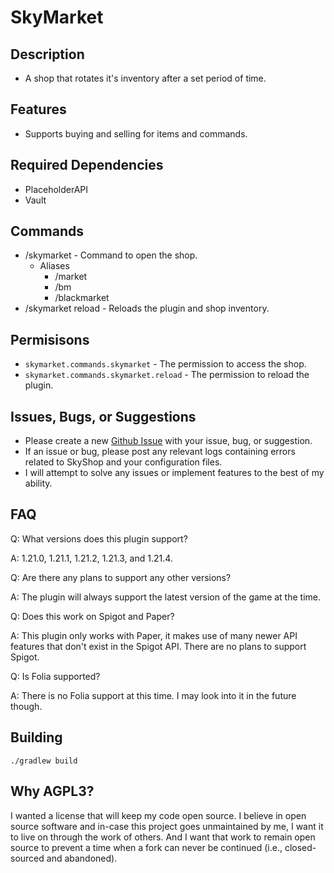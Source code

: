 # SkyMarket
## Description
* A shop that rotates it's inventory after a set period of time.
## Features
* Supports buying and selling for items and commands.
## Required Dependencies
* PlaceholderAPI
* Vault
## Commands
- /skymarket - Command to open the shop.
  - Aliases
    - /market
    - /bm
    - /blackmarket
- /skymarket reload - Reloads the plugin and shop inventory.
## Permisisons
- `skymarket.commands.skymarket` - The permission to access the shop.
- `skymarket.commands.skymarket.reload` - The permission to reload the plugin.
## Issues, Bugs, or Suggestions
* Please create a new [Github Issue](https://github.com/lukesky19/SkyShop/issues) with your issue, bug, or suggestion.
* If an issue or bug, please post any relevant logs containing errors related to SkyShop and your configuration files.
* I will attempt to solve any issues or implement features to the best of my ability.
## FAQ
Q: What versions does this plugin support?

A: 1.21.0, 1.21.1, 1.21.2, 1.21.3, and 1.21.4.

Q: Are there any plans to support any other versions?

A: The plugin will always support the latest version of the game at the time.

Q: Does this work on Spigot and Paper?

A: This plugin only works with Paper, it makes use of many newer API features that don't exist in the Spigot API. There are no plans to support Spigot.

Q: Is Folia supported?

A: There is no Folia support at this time. I may look into it in the future though.

## Building
```./gradlew build```

## Why AGPL3?
I wanted a license that will keep my code open source. I believe in open source software and in-case this project goes unmaintained by me, I want it to live on through the work of others. And I want that work to remain open source to prevent a time when a fork can never be continued (i.e., closed-sourced and abandoned).
